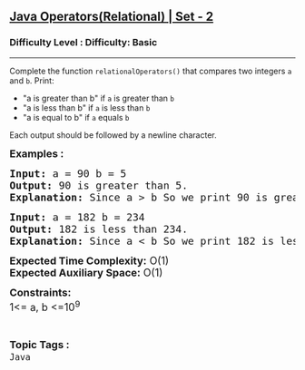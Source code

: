 <h2><a href="https://www.geeksforgeeks.org/problems/java-operatorsrelational-set-22338/1?page=1&difficulty=Basic&status=unsolved,attempted&sortBy=accuracy">Java Operators(Relational) | Set - 2</a></h2><h3>Difficulty Level : Difficulty: Basic</h3><hr><div class="problems_problem_content__Xm_eO"><p>Complete the function <code>relationalOperators()</code> that compares two integers <code>a</code> and <code>b</code>. Print:</p>
<ul>
<li>"a is greater than b" if <code>a</code> is greater than <code>b</code></li>
<li>"a is less than b" if <code>a</code> is less than <code>b</code></li>
<li>"a is equal to b" if <code>a</code> equals <code>b</code></li>
</ul>
<p>Each output should be followed by a newline character.</p>
<p><span style="font-size: 18px;"><strong>Examples :<br></strong></span></p>
<pre><span style="font-size: 18px;"><strong>Input: </strong>a = 90 b = 5</span>
<span style="font-size: 18px;"><strong>Output: </strong>90 is greater than 5.</span>
<span style="font-size: 18px;"><strong>Explanation: </strong>Since a &gt; b So we print 90 is greater than 5.</span></pre>
<pre><span style="font-size: 18px;"><strong>Input: </strong>a = 182 b = 234</span>
<span style="font-size: 18px;"><strong>Output: </strong>182 is less than 234.</span>
<span style="font-size: 18px;"><strong>Explanation: </strong>Since a &lt; b So we print 182 is less than 234.</span></pre>
<p><span style="font-size: 18px;"><strong>Expected Time Complexity:</strong> O(1)<br><strong>Expected Auxiliary Space:</strong> O(1)</span></p>
<p><span style="font-size: 18px;"><strong>Constraints:</strong><br>1&lt;= a, b &lt;=10<sup>9</sup></span></p></div><br><p><span style=font-size:18px><strong>Topic Tags : </strong><br><code>Java</code>&nbsp;